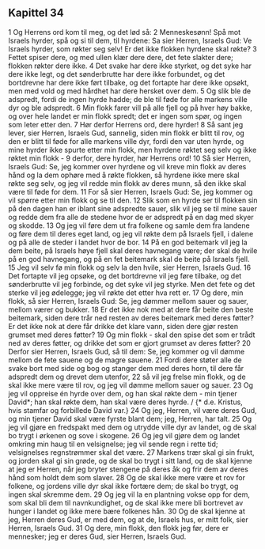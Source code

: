 ## Kapittel 34

1 Og Herrens ord kom til meg, og det lød så:
2 Menneskesønn! Spå mot Israels hyrder, spå og si til dem, til hyrdene: Sa sier Herren, Israels Gud: Ve Israels hyrder, som røkter seg selv! Er det ikke flokken hyrdene skal røkte?
3 Fettet spiser dere, og med ullen klær dere dere, det fete slakter dere; flokken røkter dere ikke.
4 Det svake har dere ikke styrket, og det syke har dere ikke legt, og det sønderbrutte har dere ikke forbundet, og det bortdrevne har dere ikke ført tilbake, og det fortapte har dere ikke opsøkt, men med vold og med hårdhet har dere hersket over dem.
5 Og slik ble de adspredt, fordi de ingen hyrde hadde; de ble til føde for alle markens ville dyr og ble adspredt.
6 Min flokk farer vill på alle fjell og på hver høy bakke, og over hele landet er min flokk spredt; det er ingen som spør, og ingen som leter etter den.
7 Hør derfor Herrens ord, dere hyrder!
8 Så sant jeg lever, sier Herren, Israels Gud, sannelig, siden min flokk er blitt til rov, og den er blitt til føde for alle markens ville dyr, fordi den var uten hyrde, og mine hyrder ikke spurte etter min flokk, men hyrdene røktet seg selv og ikke røktet min flokk -
9 derfor, dere hyrder, hør Herrens ord!
10 Så sier Herren, Israels Gud: Se, jeg kommer over hyrdene og vil kreve min flokk av deres hånd og la dem ophøre med å røkte flokken, så hyrdene ikke mere skal røkte seg selv, og jeg vil redde min flokk av deres munn, så den ikke skal være til føde for dem.
11 For så sier Herren, Israels Gud: Se, jeg kommer og vil spørre etter min flokk og se til den.
12 Slik som en hyrde ser til flokken sin på den dagen han er iblant sine adspredte sauer, slik vil jeg se til mine sauer og redde dem fra alle de stedene hvor de er adspredt på en dag med skyer og skodde.
13 Og jeg vil føre dem ut fra folkene og samle dem fra landene og føre dem til deres eget land, og jeg vil røkte dem på Israels fjell, i dalene og på alle de steder i landet hvor de bor.
14 På en god beitemark vil jeg la dem beite, på Israels høye fjell skal deres havnegang være; der skal de hvile på en god havnegang, og på en fet beitemark skal de beite på Israels fjell.
15 Jeg vil selv fø min flokk og selv la den hvile, sier Herren, Israels Gud.
16 Det fortapte vil jeg opsøke, og det bortdrevne vil jeg føre tilbake, og det sønderbrutte vil jeg forbinde, og det syke vil jeg styrke. Men det fete og det sterke vil jeg ødelegge; jeg vil røkte det etter hva rett er.
17 Og dere, min flokk, så sier Herren, Israels Gud: Se, jeg dømmer mellom sauer og sauer, mellom værer og bukker.
18 Er det ikke nok med at dere får beite den beste beitemark, siden dere trår ned resten av deres beitemark med deres føtter? Er det ikke nok at dere får drikke det klare vann, siden dere gjør resten grumset med deres føtter?
19 Og min flokk - skal den spise det som er trådt ned av deres føtter, og drikke det som er gjort grumset av deres føtter?
20 Derfor sier Herren, Israels Gud, så til dem: Se, jeg kommer og vil dømme mellom de fete sauene og de magre sauene.
21 Fordi dere støter alle de svake bort med side og bog og stanger dem med deres horn, til dere får adspredt dem og drevet dem utenfor,
22 så vil jeg frelse min flokk, og de skal ikke mere være til rov, og jeg vil dømme mellom sauer og sauer.
23 Og jeg vil oppreise én hyrde over dem, og han skal røkte dem - min tjener David*; han skal røkte dem, han skal være deres hyrde. / {* d.e. Kristus, hvis stamfar og forbillede David var.}
24 Og jeg, Herren, vil være deres Gud, og min tjener David skal være fyrste blant dem; jeg, Herren, har talt.
25 Og jeg vil gjøre en fredspakt med dem og utrydde ville dyr av landet, og de skal bo trygt i ørkenen og sove i skogene.
26 Og jeg vil gjøre dem og landet omkring min haug til en velsignelse; jeg vil sende regn i rette tid; velsignelses regnstrømmer skal det være.
27 Markens trær skal gi sin frukt, og jorden skal gi sin grøde, og de skal bo trygt i sitt land, og de skal kjenne at jeg er Herren, når jeg bryter stengene på deres åk og frir dem av deres hånd som holdt dem som slaver.
28 Og de skal ikke mere være et rov for folkene, og jordens ville dyr skal ikke fortære dem; de skal bo trygt, og ingen skal skremme dem.
29 Og jeg vil la en plantning vokse opp for dem, som skal bli dem til navnkundighet, og de skal ikke mere bli bortrevet av hunger i landet og ikke mere bære folkenes hån.
30 Og de skal kjenne at jeg, Herren deres Gud, er med dem, og at de, Israels hus, er mitt folk, sier Herren, Israels Gud.
31 Og dere, min flokk, den flokk jeg før, dere er mennesker; jeg er deres Gud, sier Herren, Israels Gud.
